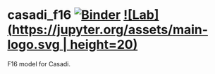 # casadi_f16 [![Binder](https://mybinder.org/badge_logo.svg)](https://mybinder.org/v2/gh/jgoppert/casadi_f16/master) [![Lab](https://jupyter.org/assets/main-logo.svg | height=20)](https://mybinder.org/v2/gh/jgoppert/casadi_f16/master?urlpath=lab)

F16 model for Casadi.

